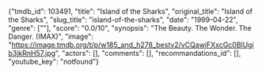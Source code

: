 {"tmdb_id": 103491, "title": "Island of the Sharks", "original_title": "Island of the Sharks", "slug_title": "island-of-the-sharks", "date": "1999-04-22", "genre": [""], "score": "0.0/10", "synopsis": "The Beauty. The Wonder. The Danger. (IMAX)", "image": "https://image.tmdb.org/t/p/w185_and_h278_bestv2/vCQawiFXxcGc0BlUgib3ikRnH57.jpg", "actors": [], "comments": [], "recommandations_id": [], "youtube_key": "notfound"}
